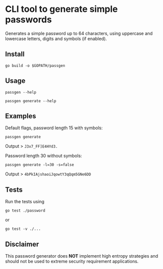 # CLI tool to generate simple passwords

Generates a simple password up to 64 characters, using uppercase and lowercase letters, digits and symbols (if enabled).

## Install

`go build -o $GOPATH/passgen`

## Usage

`passgen --help`

`passgen generate --help`

## Examples

Default flags, password length 15 with symbols:

`passgen generate`

Output > `J3x7_FF]E4HYd3.`

Password length 30 without symbols:

`passgen generate -l=30 -s=false`

Output > `4bPkIAjshaoiJqowtY3qQqm5GNe6DD`

## Tests

Run the tests using

`go test ./password`

or

`go test -v ./...`

## Disclaimer

This password generator does **NOT** implement high entropy strategies and should not be used to extreme security requirement applications.
